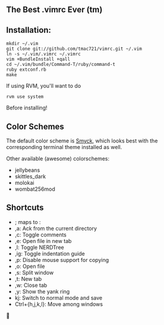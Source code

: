 The Best .vimrc Ever (tm)
---

## Installation:

    mkdir ~/.vim
    git clone git://github.com/tmac721/vimrc.git ~/.vim
    ln -s ~/.vim/.vimrc ~/.vimrc
    vim +BundleInstall +qall
    cd ~/.vim/bundle/Command-T/ruby/command-t
    ruby extconf.rb 
    make 

If using RVM, you'll want to do
    
    rvm use system

Before installing!

## Color Schemes

The default color scheme is [Smyck](https://github.com/hukl/Smyck-Color-Scheme/), which looks best with the corresponding terminal theme installed as well.

Other available (awesome) colorschemes:

* jellybeans
* skittles_dark
* molokai
* wombat256mod

## Shortcuts

* ; maps to :
* ,a: Ack from the current directory
* ,c<space>: Toggle comments
* ,e: Open file in new tab
* ,l: Toggle NERDTree
* ,ig: Toggle indentation guide
* ,p: Disable mouse support for copying
* ,o: Open file
* ,s: Split window
* ,t: New tab
* ,w: Close tab
* ,y: Show the yank ring
* kj: Switch to normal mode and save
* Ctrl+{h,j,k,l}: Move among windows

🏩
